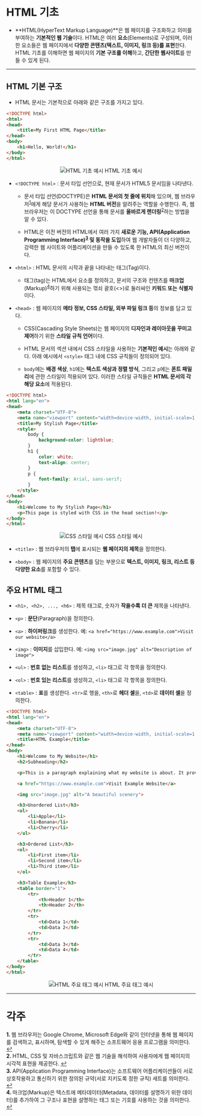 # HTML 기초

* **HTML(HyperText Markup Language)**은 웹 페이지를 구조화하고 의미를 부여하는 **기본적인 웹 기술**이다. HTML은 여러 **요소**(Elements)로 구성되며, 이러한 요소들은 웹 페이지에서 **다양한 콘텐츠(텍스트, 이미지, 링크 등)를 표현**한다. HTML 기초를 이해하면 웹 페이지의 **기본 구조를 이해**하고, **간단한 웹사이트**를 만들 수 있게 된다.

***

## HTML 기본 구조

* HTML 문서는 기본적으로 아래와 같은 구조를 가지고 있다.

```HTML
<!DOCTYPE html>
<html>
<head>
    <title>My First HTML Page</title>
</head>
<body>
    <h1>Hello, World!</h1>
</body>
</html>
```

<p align="center">
  <img src="https://github.com/HaeChan-Jeon/front-end/assets/146603024/ac5a1dbb-1ec2-477e-8606-9ec826948bf9" alt="HTML 기초 예시"/>
    HTML 기초 예시
</p>

* `<!DOCTYPE html>` : 문서 타입 선언으로, 현재 문서가 HTML5 문서임을 나타낸다.

  * 문서 타입 선언(DOCTYPE)은 **HTML 문서의 첫 줄에 위치**해 있으며, 웹 브라우저<sup id="a1">[1](#footnote1)</sup>에게 해당 문서가 사용하는 **HTML 버전**을 알려주는 역할을 수행한다. 즉, 웹 브라우저는 이 DOCTYPE 선언을 통해 문서를 **올바르게 렌더링**<sup id="a2">[2](#footnote2)</sup>하는 방법을 알 수 있다.
  
  * HTML은 이전 버전의 HTML에서 여러 가지 **새로운 기능, API(Application Programming Interface)<sup id="a3">[3](#footnote3)</sup> 및 동작을 도입**하여 웹 개발자들이 더 다양하고, 강력한 웹 사이트와 어플리케이션을 만들 수 있도록 한 HTML의 최신 버전이다.

* `<html>` : HTML 문서의 시작과 끝을 나타내는 태그(Tag)이다.

  * 태그(tag)는 HTML에서 요소를 정의하고, 문서의 구조와 컨텐츠를 **마크업**(Markup)<sup id="a4">[4](#footnote4)</sup>하기 위해 사용되는 꺾쇠 괄호(<>)로 둘러싸인 **키워드 또는 식별자**이다.

* `<head>` : 웹 페이지의 **메타 정보, CSS 스타일, 외부 파일 링크 등**의 정보를 담고 있다.

    * CSS(Cascading Style Sheets)는 웹 페이지의 **디자인과 레이아웃을 꾸미고 제어**하기 위한 **스타일 규칙 언어**이다.
 
    * HTML 문서의 <head> 섹션 내에서 CSS 스타일을 사용하는 **기본적인 예시**는 아래와 같다. 아래 예시에서 `<style>` 태그 내에 CSS 규칙들이 정의되어 있다.

    * `body`에는 **배경 색상**, `h1`에는 **텍스트 색상과 정렬 방식**, 그리고 `p`에는 **폰트 패밀리**에 관한 스타일이 적용되어 있다. 이러한 스타일 규칙들은 **HTML 문서의 각 해당 요소**에 적용된다.

```HTML
<!DOCTYPE html>
<html lang="en">
<head>
    <meta charset="UTF-8">
    <meta name="viewport" content="width=device-width, initial-scale=1.0">
    <title>My Stylish Page</title>
    <style>
        body {
            background-color: lightblue;
        }
        h1 {
            color: white;
            text-align: center;
        }
        p {
            font-family: Arial, sans-serif;
        }
    </style>
</head>
<body>
    <h1>Welcome to My Stylish Page</h1>
    <p>This page is styled with CSS in the head section!</p>
</body>
</html>
```

<p align="center">
  <img src="https://github.com/HaeChan-Jeon/front-end/assets/146603024/909e410c-88d7-4899-ab3f-1f043539bac6" alt="CSS 스타일 예시"/>
    CSS 스타일 예시
</p>

* `<title>` : 웹 브라우저의 **탭**에 표시되는 **웹 페이지의 제목**을 정의한다.

* `<body>` : 웹 페이지의 **주요 콘텐츠**를 담는 부분으로 **텍스트, 이미지, 링크, 리스트 등 다양한 요소**를 포함할 수 있다.

## 주요 HTML 태그

* `<h1>, <h2>, ..., <h6>` : 제목 태그로, 숫자가 **작을수록 더 큰** 제목을 나타낸다.

* `<p>` : **문단**(Paragraph)을 정의한다.

* `<a>` : **하이퍼링크**를 생성한다. 예: `<a href="https://www.example.com">Visit our website</a>`

* `<img>` : **이미지**를 삽입한다. 예: `<img src="image.jpg" alt="Description of image">`

* `<ul>` : **번호 없는 리스트**를 생성하고, `<li>` 태그로 각 항목을 정의한다.

* `<ol>` : **번호 있는 리스트**를 생성하고, `<li>` 태그로 각 항목을 정의한다.

* `<table>` : **표**를 생성한다. `<tr>`로 행을, `<th>`로 **헤더 셀**을, `<td>`로 **데이터 셀**을 정의한다.

```HTML
<!DOCTYPE html>
<html lang="en">
<head>
    <meta charset="UTF-8">
    <meta name="viewport" content="width=device-width, initial-scale=1.0">
    <title>HTML Example</title>
</head>
<body>
    <h1>Welcome to My Website</h1>
    <h2>Subheading</h2>

    <p>This is a paragraph explaining what my website is about. It provides information and resources on various topics.</p>

    <a href="https://www.example.com">Visit Example Website</a>

    <img src="image.jpg" alt="A beautiful scenery">

    <h3>Unordered List</h3>
    <ul>
        <li>Apple</li>
        <li>Banana</li>
        <li>Cherry</li>
    </ul>

    <h3>Ordered List</h3>
    <ol>
        <li>First item</li>
        <li>Second item</li>
        <li>Third item</li>
    </ol>

    <h3>Table Example</h3>
    <table border="1">
        <tr>
            <th>Header 1</th>
            <th>Header 2</th>
        </tr>
        <tr>
            <td>Data 1</td>
            <td>Data 2</td>
        </tr>
        <tr>
            <td>Data 3</td>
            <td>Data 4</td>
        </tr>
    </table>
</body>
</html>
```

<p align="center">
  <img src="https://github.com/HaeChan-Jeon/front-end/assets/146603024/273e45ca-ac7d-4454-95c7-48578b9d5b93" alt="HTML 주요 태그 예시"/>
    HTML 주요 태그 예시
</p>

***

# 각주

<b id="footnote1">1. </b> 웹 브라우저는 Google Chrome, Microsoft Edge와 같이 인터넷을 통해 웹 페이지를 검색하고, 표시하며, 탐색할 수 있게 해주는 소프트웨어 응용 프로그램을 의미한다. [↩](#a1)
<br>
<b id="footnote2">2. </b> HTML, CSS 및 자바스크립트와 같은 웹 기술을 해석하여 사용자에게 웹 페이지의 시각적 표현을 제공한다. [↩](#a2)
<br>
<b id="footnote3">3. </b> API(Application Programming Interface)는 소프트웨어 어플리케이션들이 서로 상호작용하고 통신하기 위한 정의된 규약(서로 지키도록 정한 규칙) 세트를 의미한다. [↩](#a3)
<br>
<b id="footnote4">4. </b> 마크업(Markup)은 텍스트에 메타데이터(Metadata, 데이터를 설명하기 위한 데이터)를 추가하여 그 구조나 표현을 설명하는 태그 또는 기호를 사용하는 것을 의미한다. [↩](#a4)
